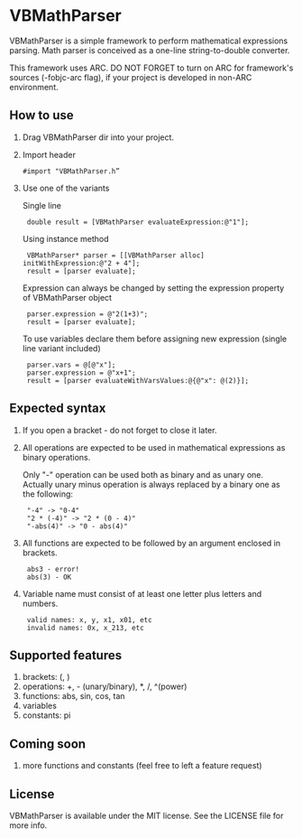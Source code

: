 VBMathParser
============

VBMathParser is a simple framework to perform mathematical expressions parsing. 
Math parser is conceived as a one-line string-to-double converter.  

This framework uses ARC. DO NOT FORGET to turn on ARC for framework's sources (-fobjc-arc flag), if your project is developed in non-ARC environment.

## How to use
1. Drag VBMathParser dir into your project.
2. Import header

    `#import "VBMathParser.h”`

3. Use one of the variants

    Single line

        double result = [VBMathParser evaluateExpression:@"1"];

    Using instance method

        VBMathParser* parser = [[VBMathParser alloc] initWithExpression:@"2 + 4"];
        result = [parser evaluate];

    Expression can always be changed by setting the expression property of VBMathParser object

        parser.expression = @"2(1+3)";
        result = [parser evaluate];

    To use variables declare them before assigning new expression (single line variant included)

        parser.vars = @[@"x"];
        parser.expression = @"x+1";
        result = [parser evaluateWithVarsValues:@{@"x": @(2)}];

## Expected syntax
1. If you open a bracket - do not forget to close it later.
2. All operations are expected to be used in mathematical expressions as binary operations. 

    Only "-" operation can be used both as binary and as unary one. Actually unary minus operation is always replaced by a binary one as the following: 

        "-4" -> "0-4"
        "2 * (-4)" -> "2 * (0 - 4)"
        "-abs(4)" -> "0 - abs(4)"

3. All functions are expected to be followed by an argument enclosed in brackets.  

        abs3 - error!
        abs(3) - OK

4. Variable name must consist of at least one letter plus letters and numbers.

        valid names: x, y, x1, x01, etc
        invalid names: 0x, x_213, etc

## Supported features
1. brackets: (, )
2. operations: +, - (unary/binary), *, /, ^(power)
3. functions: abs, sin, cos, tan
4. variables
5. constants: pi

## Coming soon
1. more functions and constants (feel free to left a feature request)

## License
VBMathParser is available under the MIT license. See the LICENSE file for more info.
